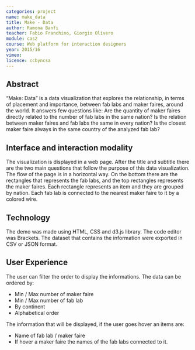 ```yaml
---
categories: project
name: make_data
title: Make - Data
author: Ramona Banfi
teacher: Fabio Franchino, Giorgio Olivero
module: cas2
course: Web platform for interaction designers
year: 2015/16
vimeo:
licence: ccbyncsa
---
```

## Abstract 
“Make: Data” is a data visualization that explores the relationship, in terms of placement and importance, between fab labs and maker faires, around the world. It answers few questions like:
Are the quantity of maker faires directly related to the number of fab labs in the same nation?
Is the relation between maker faires and fab labs the same in every nation?
Is the closest maker faire always in the same country of the analyzed fab lab?

## Interface and interaction modality 
The visualization is displayed in a web page. After the title and subtitle there are the two main questions that follow the purpose of this data visualization. The flow of the page is in a horizontal way.
On the bottom there are the rectangles that represents the fab labs, and the top rectangles represents the maker faires. Each rectangle represents an item and they are grouped by nation.
Each fab lab is connected to the nearest  maker faire  to it by a colored wire.

## Technology
The demo was made using HTML, CSS and d3.js library. The code editor was Brackets. The dataset that contains the information were exported in CSV or JSON format.

## User Experience
The user can filter the order to display the informations. The data can be ordered by:
- Min / Max number of maker faire
- Min / Max number of fab lab
- By continent
- Alphabetical order

The information that will be displayed, if the user goes hover an items are:
- Name of fab lab / maker faire
- If hover a maker faire the names of the fab labs connected to it.

